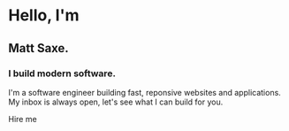
# Hello, I'm
## Matt Saxe.
### I build modern software.

I'm a software engineer building fast, reponsive websites and applications. My inbox is always open, let's see what I can build for you.

<m-button>Hire me</m-button>